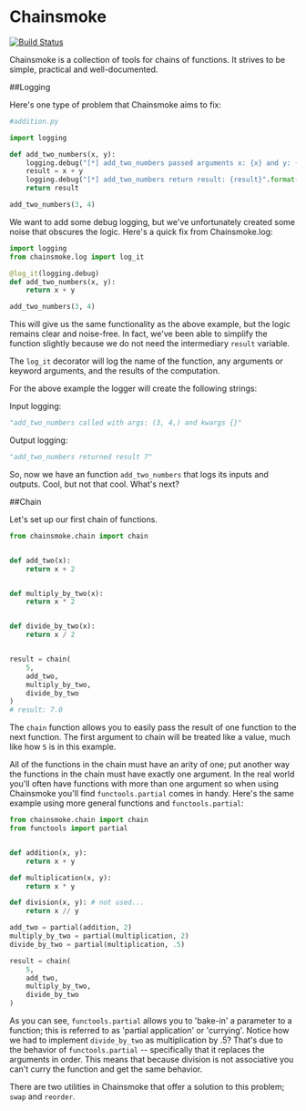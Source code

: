 # Chainsmoke
[![Build Status](https://travis-ci.org/bielenah/chainsmoke.svg?branch=master)](https://travis-ci.org/bielenah/chainsmoke)


Chainsmoke is a collection of tools for chains of functions. It strives to be simple, practical and well-documented.


##Logging


Here's one type of problem that Chainsmoke aims to fix:

```python
#addition.py

import logging

def add_two_numbers(x, y):
    logging.debug("[*] add_two_numbers passed arguments x: {x} and y: {y}".format(x=x, y=y))
    result = x + y
    logging.debug("[*] add_two_numbers return result: {result}".format(result=result))
    return result

add_two_numbers(3, 4)
```
We want to add some debug logging, but we've unfortunately created some noise that obscures the logic.
Here's a quick fix from Chainsmoke.log:

```python
import logging
from chainsmoke.log import log_it

@log_it(logging.debug)
def add_two_numbers(x, y):
    return x + y

add_two_numbers(3, 4)
```
This will give us the same functionality as the above example, but the logic remains clear and noise-free.
In fact, we've been able to simplify the function slightly because we do not need the intermediary `result` variable.

The `log_it` decorator will log the name of the function, any arguments or keyword arguments, and the results
of the computation.

For the above example the logger will create the following strings:

Input logging:
```python
"add_two_numbers called with args: (3, 4,) and kwargs {}"
```

Output logging:
```python
"add_two_numbers returned result 7"
```
So, now we have an function `add_two_numbers` that logs its inputs and outputs. Cool, but not that cool. What's next?

##Chain

Let's set up our first chain of functions.

```python
from chainsmoke.chain import chain


def add_two(x):
    return x + 2


def multiply_by_two(x):
    return x * 2


def divide_by_two(x):
    return x / 2


result = chain(
    5,
    add_two,
    multiply_by_two,
    divide_by_two
)
# result: 7.0
```

The `chain` function allows you to easily pass the result of one function to the next function. The first argument to chain
will be treated like a value, much like how `5` is in this example.

All of the functions in the chain must have an arity of one; put another way the functions in the chain must have exactly
one argument. In the real world you'll often have functions with more than one argument so when using Chainsmoke you'll find
`functools.partial` comes in handy. Here's the same example using more general functions and `functools.partial`:

```python
from chainsmoke.chain import chain
from functools import partial


def addition(x, y):
    return x + y

def multiplication(x, y):
    return x * y

def division(x, y): # not used...
    return x // y

add_two = partial(addition, 2)
multiply_by_two = partial(multiplication, 2)
divide_by_two = partial(multiplication, .5)

result = chain(
    5,
    add_two,
    multiply_by_two,
    divide_by_two
)
```
As you can see, `functools.partial` allows you to 'bake-in' a parameter to a function; this is referred to as
'partial application' or 'currying'. Notice how we had to implement `divide_by_two` as multiplication by .5?
That's due to the behavior of `functools.partial` -- specifically that it replaces the arguments in order.
This means that because division is not associative you can't curry the function and get the same behavior.

There are two utilities in Chainsmoke that offer a solution to this problem; `swap` and `reorder`.








